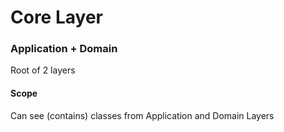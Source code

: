 # Core Layer 

### Application + Domain
Root of 2 layers

#### Scope
Can see (contains) classes from Application and Domain Layers